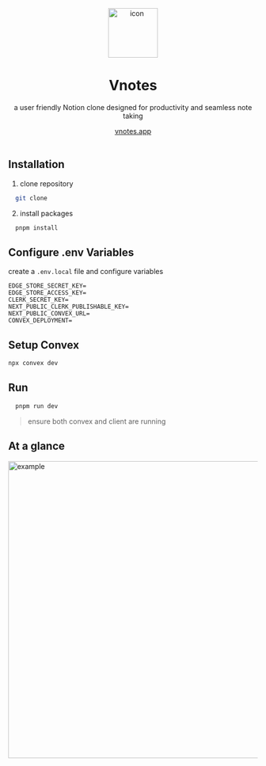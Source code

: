 <div align="center">
  <img src="https://upload.wikimedia.org/wikipedia/commons/thumb/8/82/Emoji_u1f4dd.svg/1200px-Emoji_u1f4dd.svg.png" alt="icon" width="100">
  <h1 align="center">Vnotes</h1>
  <p>a user friendly Notion clone designed for productivity and seamless note taking</p>
  <a href="https://vnotes-net.vercel.app">vnotes.app</a>
</div>
<br>

## Installation
1. clone repository

```sh
  git clone
```

2. install packages

```sh
  pnpm install
```

## Configure .env Variables
create a `.env.local` file and configure variables

```
EDGE_STORE_SECRET_KEY=
EDGE_STORE_ACCESS_KEY=
CLERK_SECRET_KEY=
NEXT_PUBLIC_CLERK_PUBLISHABLE_KEY=
NEXT_PUBLIC_CONVEX_URL=
CONVEX_DEPLOYMENT=
```

## Setup Convex

```sh
npx convex dev
```

## Run

```sh
  pnpm run dev
```

> ensure both convex and client are running

## At a glance
<img src="https://i.imgur.com/si8esqG.png" alt="example" width="600">
